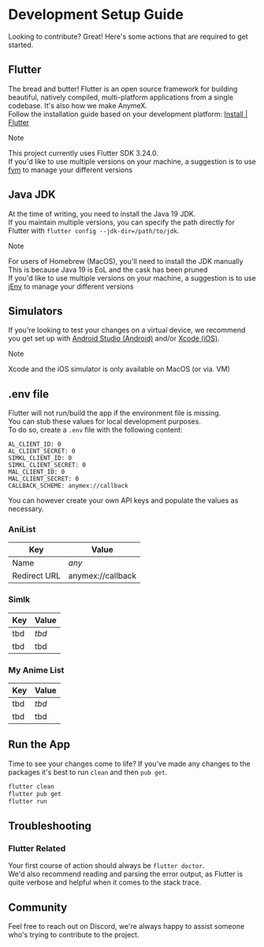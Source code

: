 # Development Setup Guide

Looking to contribute? Great! Here's some actions that are required to get started.

## Flutter

The bread and butter! Flutter is an open source framework for building beautiful, natively compiled, multi-platform applications from a single codebase. It's also how we make AnymeX.  
Follow the installation guide based on your development platform: [Install | Flutter](https://docs.flutter.dev/get-started/install)

> [!NOTE]  
> This project currently uses Flutter SDK 3.24.0.  
> If you'd like to use multiple versions on your machine, a suggestion is to use [fvm](https://fvm.app/) to manage your different versions

## Java JDK

At the time of writing, you need to install the Java 19 JDK.  
If you maintain multiple versions, you can specify the path directly for Flutter with `flutter config --jdk-dir=/path/to/jdk`.

> [!NOTE]  
> For users of Homebrew (MacOS), you'll need to install the JDK manually  
> This is because Java 19 is EoL and the cask has been pruned  
> If you'd like to use multiple versions on your machine, a suggestion is to use [jEnv](https://github.com/jenv/jenv) to manage your different versions

## Simulators

If you're looking to test your changes on a virtual device, we recommend you get set up with [Android Studio (Android)](https://developer.android.com/studio) and/or [Xcode (iOS)](https://developer.apple.com/xcode/).

> [!NOTE]  
> Xcode and the iOS simulator is only available on MacOS (or via. VM)  

## .env file

Flutter will not run/build the app if the environment file is missing.  
You can stub these values for local development purposes.  
To do so, create a `.env` file with the following content:

```env
AL_CLIENT_ID: 0
AL_CLIENT_SECRET: 0
SIMKL_CLIENT_ID: 0
SIMKL_CLIENT_SECRET: 0
MAL_CLIENT_ID: 0
MAL_CLIENT_SECRET: 0
CALLBACK_SCHEME: anymex://callback
```

You can however create your own API keys and populate the values as necessary.

### AniList

| Key         | Value             |
| ------------| ----------------- |
| Name        | *any*             |
| Redirect URL| anymex://callback |

### Simlk

| Key         | Value             |
| ------------| ----------------- |
| tbd         | *tbd*             |
| tbd         | tbd               |

### My Anime List

| Key         | Value             |
| ------------| ----------------- |
| tbd         | *tbd*             |
| tbd         | tbd               |

## Run the App

Time to see your changes come to life? If you've made any changes to the packages it's best to run `clean` and then `pub get`.

```sh
flutter clean
flutter pub get
flutter run
```

## Troubleshooting

### Flutter Related

Your first course of action should always be `flutter doctor`.  
We'd also recommend reading and parsing the error output, as Flutter is quite verbose and helpful when it comes to the stack trace.

## Community

Feel free to reach out on Discord, we're always happy to assist someone who's trying to contribute to the project.
